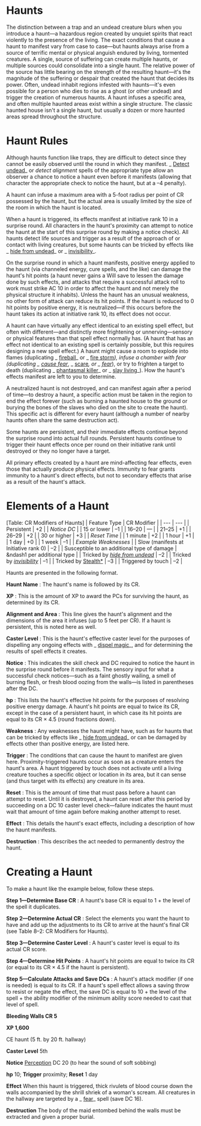 # Haunts

The distinction between a trap and an undead creature blurs when you introduce a haunt—a hazardous region created by unquiet spirits that react violently to the presence of the living. The exact conditions that cause a haunt to manifest vary from case to case—but haunts always arise from a source of terrific mental or physical anguish endured by living, tormented creatures. A single, source of suffering can create multiple haunts, or multiple sources could consolidate into a single haunt. The relative power of the source has little bearing on the strength of the resulting haunt—it's the magnitude of the suffering or despair that created the haunt that decides its power. Often, undead inhabit regions infested with haunts—it's even possible for a person who dies to rise as a ghost (or other undead) and trigger the creation of numerous haunts. A haunt infuses a specific area, and often multiple haunted areas exist within a single structure. The classic haunted house isn't a single haunt, but usually a dozen or more haunted areas spread throughout the structure.

# Haunt Rules

Although haunts function like traps, they are difficult to detect since they cannot be easily observed until the round in which they manifest. _ [Detect undead](../spells/detectUndead.html#_detect-undead)_ or _detect alignment_ spells of the appropriate type allow an observer a chance to notice a haunt even before it manifests (allowing that character the appropriate check to notice the haunt, but at a –4 penalty).

A haunt can infuse a maximum area with a 5-foot radius per point of CR possessed by the haunt, but the actual area is usually limited by the size of the room in which the haunt is located.

When a haunt is triggered, its effects manifest at initiative rank 10 in a surprise round. All characters in the haunt's proximity can attempt to notice the haunt at the start of this surprise round by making a notice check). All haunts detect life sources and trigger as a result of the approach of or contact with living creatures, but some haunts can be tricked by effects like _ [hide from undead](../spells/hideFromUndead.html#_hide-from-undead)_ or _ [invisibility](../spells/invisibility.html#_invisibility)_.

On the surprise round in which a haunt manifests, positive energy applied to the haunt (via channeled energy, cure spells, and the like) can damage the haunt's hit points (a haunt never gains a Will save to lessen the damage done by such effects, and attacks that require a successful attack roll to work must strike AC 10 in order to affect the haunt and not merely the physical structure it inhabits). Unless the haunt has an unusual weakness, no other form of attack can reduce its hit points. If the haunt is reduced to 0 hit points by positive energy, it is neutralized—if this occurs before the haunt takes its action at initiative rank 10, its effect does not occur.

A haunt can have virtually any effect identical to an existing spell effect, but often with different—and distinctly more frightening or unnerving—sensory or physical features than that spell effect normally has. (A haunt that has an effect not identical to an existing spell is certainly possible, but this requires designing a new spell effect.) A haunt might cause a room to explode into flames (duplicating _ [fireball](../spells/fireball.html#_fireball)_ or _ [fire storm](../spells/fireStorm.html#_fire-storm)_), infuse a chamber with fear (duplicating _ [cause fear](../spells/causeFear.html#_cause-fear)_, _ [scare](../spells/scare.html#_scare)_, or _ [fear](../spells/fear.html#_fear)_), or try to frighten a target to death (duplicating _ [phantasmal killer](../spells/phantasmalKiller.html#_phantasmal-killer)_ or _ [slay living](../spells/slayLiving.html#_slay-living)_). How the haunt's effects manifest are left to you to determine.

A neutralized haunt is not destroyed, and can manifest again after a period of time—to destroy a haunt, a specific action must be taken in the region to end the effect forever (such as burning a haunted house to the ground or burying the bones of the slaves who died on the site to create the haunt). This specific act is different for every haunt (although a number of nearby haunts often share the same destruction act).

Some haunts are persistent, and their immediate effects continue beyond the surprise round into actual full rounds. Persistent haunts continue to trigger their haunt effects once per round on their initiative rank until destroyed or they no longer have a target.

All primary effects created by a haunt are mind-affecting fear effects, even those that actually produce physical effects. Immunity to fear grants immunity to a haunt's direct effects, but not to secondary effects that arise as a result of the haunt's attack.

# Elements of a Haunt

[Table: CR Modifiers of Haunts]
| Feature Type | CR Modifier |
| --- | --- |
| Persistent | +2 |
| _Notice DC_ |
| 15 or lower | –1 |
| 16–20 | — |
| 21–25 | +1 |
| 26–29 | +2 |
| 30 or higher | +3 |
| _Reset Time_ |
| 1 minute | +2 |
| 1 hour | +1 |
| 1 day | +0 |
| 1 week | –1 |
| _Example Weaknesses_ |
| Slow (manifests at Initiative rank 0) | –2 |
| Susceptible to an additional type of damage | &ndash1 per additional type |
| Tricked by [_hide from undead_](../spells/hideFromUndead.html) | –2 |
| Tricked by [_invisibility_](../spells/invisibility.html) | –1 |
| Tricked by [Stealth\*](../skills/stealth.html) | –3 |
| Triggered by touch | –2 |

Haunts are presented in the following format.

**Haunt Name** : The haunt's name is followed by its CR.

**XP** : This is the amount of XP to award the PCs for surviving the haunt, as determined by its CR.

**Alignment and Area** : This line gives the haunt's alignment and the dimensions of the area it infuses (up to 5 feet per CR). If a haunt is persistent, this is noted here as well.

**Caster Level** : This is the haunt's effective caster level for the purposes of dispelling any ongoing effects with _ [dispel magic](../spells/dispelMagic.html#_dispel-magic)_, and for determining the results of spell effects it creates.

**Notice** : This indicates the skill check and DC required to notice the haunt in the surprise round before it manifests. The sensory input for what a successful check notices—such as a faint ghostly wailing, a smell of burning flesh, or fresh blood oozing from the walls—is listed in parentheses after the DC.

**hp** : This lists the haunt's effective hit points for the purposes of resolving positive energy damage. A haunt's hit points are equal to twice its CR, except in the case of a persistent haunt, in which case its hit points are equal to its CR × 4.5 (round fractions down).

**Weakness** : Any weaknesses the haunt might have, such as for haunts that can be tricked by effects like _ [hide from undead](../spells/hideFromUndead.html#_hide-from-undead)_ or can be damaged by effects other than positive energy, are listed here.

**Trigger** : The conditions that can cause the haunt to manifest are given here. Proximity-triggered haunts occur as soon as a creature enters the haunt's area. A haunt triggered by touch does not activate until a living creature touches a specific object or location in its area, but it can sense (and thus target with its effects) any creature in its area.

**Reset** : This is the amount of time that must pass before a haunt can attempt to reset. Until it is destroyed, a haunt can reset after this period by succeeding on a DC 10 caster level check—failure indicates the haunt must wait that amount of time again before making another attempt to reset.

**Effect** : This details the haunt's exact effects, including a description of how the haunt manifests.

**Destruction** : This describes the act needed to permanently destroy the haunt.

# Creating a Haunt

To make a haunt like the example below, follow these steps.

**Step 1—Determine Base CR** : A haunt's base CR is equal to 1 + the level of the spell it duplicates.

**Step 2—Determine Actual CR** : Select the elements you want the haunt to have and add up the adjustments to its CR to arrive at the haunt's final CR (see Table 8–2: CR Modifiers for Haunts).

**Step 3—Determine Caster Level** : A haunt's caster level is equal to its actual CR score.

**Step 4—Determine Hit Points** : A haunt's hit points are equal to twice its CR (or equal to its CR × 4.5 if the haunt is persistent).

**Step 5—Calculate Attacks and Save DCs** : A haunt's attack modifier (if one is needed) is equal to its CR. If a haunt's spell effect allows a saving throw to resist or negate the effect, the save DC is equal to 10 + the level of the spell + the ability modifier of the minimum ability score needed to cast that level of spell.

**Bleeding Walls CR 5**

**XP 1,600**

CE haunt (5 ft. by 20 ft. hallway)

**Caster Level** 5th

**Notice** [Perception](../skills/perception.html#_perception) DC 20 (to hear the sound of soft sobbing)

**hp** 10; **Trigger** proximity; **Reset** 1 day

**Effect** When this haunt is triggered, thick rivulets of blood course down the walls accompanied by the shrill shriek of a woman's scream. All creatures in the hallway are targeted by a _ [fear](../spells/fear.html#_fear)_ spell (save DC 16).

**Destruction** The body of the maid entombed behind the walls must be extracted and given a proper burial.

